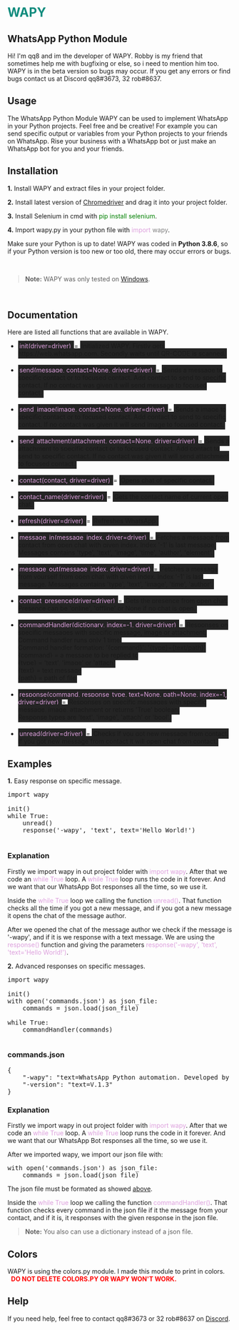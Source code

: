 <h1 style="color: #128c7e; font-weight: bold;">WAPY</h1>
<h2>WhatsApp Python Module</h2>

<p>Hi! I'm qq8 and im the developer of WAPY. Robby is my friend that sometimes help me with bugfixing or else, so i need to mention him too. WAPY is in the beta version so bugs may occur. If you get any errors or find bugs contact us at Discord qq8#3673, 32 rob#8637.
</p>

<h2>Usage</h2>

<p>The WhatsApp Python Module WAPY can be used to implement WhatsApp in your Python projects. Feel free and be creative! For example you can send specific output or variables from your Python projects to your friends on WhatsApp. Rise your business with a WhatsApp bot or just make an WhatsApp bot for you and your friends.</p>

<h2>Installation</h2>

**1.** Install WAPY and extract files in your project folder.

**2.** Install latest version of <a href="https://chromedriver.chromium.org/downloads" target="_blank">Chromedriver</a> and drag it into your project folder.

**3.** Install Selenium in cmd with <span style="color: green;">pip install selenium</span>.

**4.** Import wapy.py in your python file with <span style="color: plum">import</span> <span style="color: gray">wapy</span>.


Make sure your Python is up to date! WAPY was coded in **Python 3.8.6**, so if your Python version is too new or too old, there may occur errors or bugs.

<br>

> **Note:** WAPY was only tested on <a href=https://www.microsoft.com/windows target="_blank">Windows</a>.

<br>

<h2>Documentation</h2>

Here are listed all functions that are available in WAPY. 

<ul>
    <li style="margin-bottom: 20px"><span style="background-color: #242424; color: plum; padding: 3px;">
    init(driver=driver)
    </span> = <span style="background-color: #242424; padding: 3px;">
    Initialized WAPY.
    Firstly gets https://web.whatsapp.com. Secondly waits until QR-CODE is scanned.
    </span></li>
    <li style="margin-bottom: 20px"><span style="background-color: #242424; color: plum; padding: 3px;">
    send(message, contact=None, driver=driver)
    </span> = <span style="background-color: #242424; padding: 3px;">
    Sends a message to specific contact or to focused contact.
    Add contact to send to specific contact.
    If no contact was given it will send message to focused contact.
    </span></li>
    <li style="margin-bottom: 20px"><span style="background-color: #242424; color: plum; padding: 3px;">
    send_image(image, contact=None, driver=driver)
    </span> = <span style="background-color: #242424; padding: 3px;">
    Sends a image to specific contact or to focused contact.
    Add contact to send to specific contact.
    If no contact was given it will send image to focused contact.
    </span></li>
    <li style="margin-bottom: 20px"><span style="background-color: #242424; color: plum; padding: 3px;">
    send_attachment(attachment, contact=None, driver=driver)
    </span> = <span style="background-color: #242424; padding: 3px;">
    Sends a attachment to specific contact or to focused contact.
    Add contact to send to specific contact.
    If no contact was given it will send attachment to focused contact.
    </span></li>
    <li style="margin-bottom: 20px"><span style="background-color: #242424; color: plum; padding: 3px;">
    contact(contact, driver=driver)
    </span> = <span style="background-color: #242424; padding: 3px;">
    Opens chat of specific contact.
    </span></li>
    <li style="margin-bottom: 20px"><span style="background-color: #242424; color: plum; padding: 3px;">
    contact_name(driver=driver)
    </span> = <span style="background-color: #242424; padding: 3px;">
    Gets the contact name of current open chat.
    </span></li>
    <li style="margin-bottom: 20px"><span style="background-color: #242424; color: plum; padding: 3px;">
    refresh(driver=driver)
    </span> = <span style="background-color: #242424; padding: 3px;">
    Refreshes WhatsApp.
    </span></li>
    <li style="margin-bottom: 20px"><span style="background-color: #242424; color: plum; padding: 3px;">
    message_in(message_index, driver=driver)
    </span> = <span style="background-color: #242424; padding: 3px;">
    Fetches a message from contact from open chat with given index.
    Index '-1' is last message.
    Messages contains 'type', 'text', 'image', 'time', 'author', 'element'.
    </span></li>
    <li style="margin-bottom: 20px"><span style="background-color: #242424; color: plum; padding: 3px;">
    message_out(message_index, driver=driver)
    </span> = <span style="background-color: #242424; padding: 3px;">
    Fetches a message from yourself from open chat with given index.
    Index '-1' is last message.
    Messages contains 'type', 'text', 'image', 'time', 'author'.
    </span></li>
    <li style="margin-bottom: 20px"><span style="background-color: #242424; color: plum; padding: 3px;">
    contact_presence(driver=driver)
    </span> = <span style="background-color: #242424; padding: 3px;">
    Gets the presence from open chat.
    Presence can be 'online', 'offline' or None if no chat is open.
    </span></li>
    <li style="margin-bottom: 20px"><span style="background-color: #242424; color: plum; padding: 3px;">
    commandHandler(dictionary, index=-1, driver=driver)
    </span> = <span style="background-color: #242424; padding: 3px;">
    Responses on specific messages with specific message, image or attachment.
    Command handler runs only 1 time.
    <br>
    Command handler formation: '{command}': '{type}={text/path}'
    <br>
    {command} = a message to be replied to
    <br>
    {type} = 'text', 'image' or 'attach'
    <br>
    {text} = text message
    <br>
    {path} = path of file
    </span></li>
    <li style="margin-bottom: 20px"><span style="background-color: #242424; color: plum; padding: 3px;">
    response(command, response_type, text=None, path=None, index=-1, driver=driver)
    </span> = <span style="background-color: #242424; padding: 3px;">
    Responses on specific messages with specific message, image, attachment or returns 'True' boolean.
    <br>
    Response types are 'text', 'image', 'attach' or 'bool'.
    </span></li>
    <li style="margin-bottom: 20px"><span style="background-color: #242424; color: plum; padding: 3px;">
    unread(driver=driver)
    </span> = <span style="background-color: #242424; padding: 3px;">
    Checks if you got new message from contact.
    If you got new message from contact it will open chat from contact.
    </span></li>

</ul>

<h2>Examples</h2>

**1.** Easy response on specific message.

<pre>
import wapy

init()
while True:
    unread()
    response('-wapy', 'text', text='Hello World!')

</pre>

<h3>Explanation</h3>
<p>Firstly we import wapy in out project folder with <span style="color: plum;">import wapy</span>. After that we code an <span style="color: plum;">while True</span> loop. A <span style="color: plum;">while True</span> loop runs the code in it forever. And we want that our WhatsApp Bot responses all the time, so we use it.</p>

<p>Inside the <span style="color: plum;">while True</span> loop we calling the function <span style="color: plum;">unread()</span>. That function checks all the time if you got a new message, and if you got a new message it opens the chat of the message author.</p>

<p>After we opened the chat of the message author we check if the message is '-wapy', and if it is we response with a text message. We are using the <span style="color: plum;">response()</span> function and giving the parameters <span style="color: plum;">response('-wapy', 'text', 'text='Hello World!')</span>.</p>

**2.** Advanced responses on specific messages.

<pre>
import wapy

init()
with open('commands.json') as json_file:
    commands = json.load(json_file)

while True:
    commandHandler(commands)

</pre>

<h3>commands.json</h3>
<pre id="json">
{
    "-wapy": "text=WhatsApp Python automation. Developed by qq8 & robby.",
    "-version": "text=V.1.3"
}
</pre>

<h3>Explanation</h3>
<p>Firstly we import wapy in out project folder with <span style="color: plum;">import wapy</span>. After that we code an <span style="color: plum;">while True</span> loop. A <span style="color: plum;">while True</span> loop runs the code in it forever. And we want that our WhatsApp Bot responses all the time, so we use it.</p>

<p>After we imported wapy, we import our json file with:

<pre>
with open('commands.json') as json_file:
    commands = json.load(json_file)
</pre>

The json file must be formated as showed <a href="#json">above</a>.
</p>

<p>Inside the <span style="color: plum;">while True</span> loop we calling the function <span style="color: plum;">commandHandler()</span>. That function checks every command in the json file if it the message from your contact, and if it is, it responses with the given response in the json file.</p>

> **Note:** You also can use a dictionary instead of a json file.

<h2>Colors</h2>
WAPY is using the colors.py module. I made this module to print in colors.
<br>
<span style="color: white; font-weight: bold">!</span><span style="color: red; font-weight: bold"> DO NOT DELETE COLORS.PY OR WAPY WON'T WORK.</span>

<h2>Help</h2>
<p>If you need help, feel free to contact qq8#3673 or 32 rob#8637 on <a href="https://www.discord.com." target="_blank">Discord</a>.</p>

